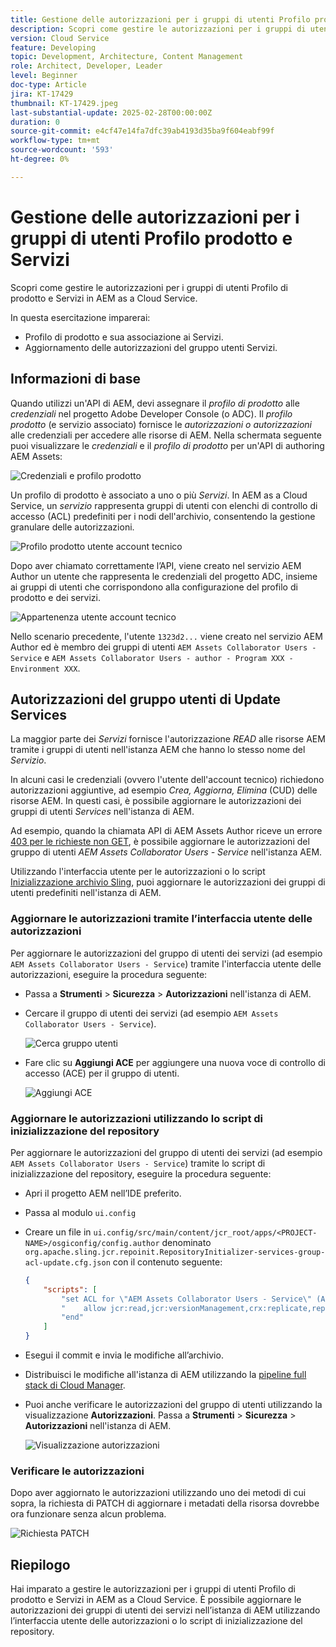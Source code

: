 ```yaml
---
title: Gestione delle autorizzazioni per i gruppi di utenti Profilo prodotto e Servizi
description: Scopri come gestire le autorizzazioni per i gruppi di utenti Profilo di prodotto e Servizi in AEM as a Cloud Service.
version: Cloud Service
feature: Developing
topic: Development, Architecture, Content Management
role: Architect, Developer, Leader
level: Beginner
doc-type: Article
jira: KT-17429
thumbnail: KT-17429.jpeg
last-substantial-update: 2025-02-28T00:00:00Z
duration: 0
source-git-commit: e4cf47e14fa7dfc39ab4193d35ba9f604eabf99f
workflow-type: tm+mt
source-wordcount: '593'
ht-degree: 0%

---
```



# Gestione delle autorizzazioni per i gruppi di utenti Profilo prodotto e Servizi

Scopri come gestire le autorizzazioni per i gruppi di utenti Profilo di prodotto e Servizi in AEM as a Cloud Service.

In questa esercitazione imparerai:

- Profilo di prodotto e sua associazione ai Servizi.
- Aggiornamento delle autorizzazioni del gruppo utenti Servizi.

## Informazioni di base

Quando utilizzi un&#39;API di AEM, devi assegnare il _profilo di prodotto_ alle _credenziali_ nel progetto Adobe Developer Console (o ADC). Il _profilo prodotto_ (e servizio associato) fornisce le _autorizzazioni o autorizzazioni_ alle credenziali per accedere alle risorse di AEM. Nella schermata seguente puoi visualizzare le _credenziali_ e il _profilo di prodotto_ per un&#39;API di authoring AEM Assets:

![Credenziali e profilo prodotto](../assets/how-to/API-Credentials-Product-Profile.png)

Un profilo di prodotto è associato a uno o più _Servizi_. In AEM as a Cloud Service, un _servizio_ rappresenta gruppi di utenti con elenchi di controllo di accesso (ACL) predefiniti per i nodi dell&#39;archivio, consentendo la gestione granulare delle autorizzazioni.

![Profilo prodotto utente account tecnico](../assets/s2s/technical-account-user-product-profile.png)

Dopo aver chiamato correttamente l’API, viene creato nel servizio AEM Author un utente che rappresenta le credenziali del progetto ADC, insieme ai gruppi di utenti che corrispondono alla configurazione del profilo di prodotto e dei servizi.

![Appartenenza utente account tecnico](../assets/s2s/technical-account-user-membership.png)

Nello scenario precedente, l&#39;utente `1323d2...` viene creato nel servizio AEM Author ed è membro dei gruppi di utenti `AEM Assets Collaborator Users - Service` e `AEM Assets Collaborator Users - author - Program XXX - Environment XXX`.

## Autorizzazioni del gruppo utenti di Update Services

La maggior parte dei _Servizi_ fornisce l&#39;autorizzazione _READ_ alle risorse AEM tramite i gruppi di utenti nell&#39;istanza AEM che hanno lo stesso nome del _Servizio_.

In alcuni casi le credenziali (ovvero l&#39;utente dell&#39;account tecnico) richiedono autorizzazioni aggiuntive, ad esempio _Crea, Aggiorna, Elimina_ (CUD) delle risorse AEM. In questi casi, è possibile aggiornare le autorizzazioni dei gruppi di utenti _Services_ nell&#39;istanza di AEM.

Ad esempio, quando la chiamata API di AEM Assets Author riceve un errore [403 per le richieste non GET](../use-cases/invoke-api-using-oauth-s2s.md#403-error-for-non-get-requests), è possibile aggiornare le autorizzazioni del gruppo di utenti _AEM Assets Collaborator Users - Service_ nell&#39;istanza AEM.

Utilizzando l&#39;interfaccia utente per le autorizzazioni o lo script [Inizializzazione archivio Sling](https://sling.apache.org/documentation/bundles/repository-initialization.html), puoi aggiornare le autorizzazioni dei gruppi di utenti predefiniti nell&#39;istanza di AEM.

### Aggiornare le autorizzazioni tramite l’interfaccia utente delle autorizzazioni

Per aggiornare le autorizzazioni del gruppo di utenti dei servizi (ad esempio `AEM Assets Collaborator Users - Service`) tramite l&#39;interfaccia utente delle autorizzazioni, eseguire la procedura seguente:

- Passa a **Strumenti** > **Sicurezza** > **Autorizzazioni** nell&#39;istanza di AEM.

- Cercare il gruppo di utenti dei servizi (ad esempio `AEM Assets Collaborator Users - Service`).

  ![Cerca gruppo utenti](../assets/how-to/search-user-group.png)

- Fare clic su **Aggiungi ACE** per aggiungere una nuova voce di controllo di accesso (ACE) per il gruppo di utenti.

  ![Aggiungi ACE](../assets/how-to/add-ace.png)

### Aggiornare le autorizzazioni utilizzando lo script di inizializzazione del repository

Per aggiornare le autorizzazioni del gruppo di utenti dei servizi (ad esempio `AEM Assets Collaborator Users - Service`) tramite lo script di inizializzazione del repository, eseguire la procedura seguente:

- Apri il progetto AEM nell’IDE preferito.

- Passa al modulo `ui.config`

- Creare un file in `ui.config/src/main/content/jcr_root/apps/<PROJECT-NAME>/osgiconfig/config.author` denominato `org.apache.sling.jcr.repoinit.RepositoryInitializer-services-group-acl-update.cfg.json` con il contenuto seguente:

  ```json
  {
      "scripts": [
          "set ACL for \"AEM Assets Collaborator Users - Service\" (ACLOptions=ignoreMissingPrincipal)",
          "    allow jcr:read,jcr:versionManagement,crx:replicate,rep:write on /content/dam",
          "end"
      ]
  }
  ```

- Esegui il commit e invia le modifiche all’archivio.

- Distribuisci le modifiche all&#39;istanza di AEM utilizzando la [pipeline full stack di Cloud Manager](https://experienceleague.adobe.com/en/docs/experience-manager-cloud-service/content/implementing/using-cloud-manager/cicd-pipelines/introduction-ci-cd-pipelines#full-stack-pipeline).

- Puoi anche verificare le autorizzazioni del gruppo di utenti utilizzando la visualizzazione **Autorizzazioni**. Passa a **Strumenti** > **Sicurezza** > **Autorizzazioni** nell&#39;istanza di AEM.

  ![Visualizzazione autorizzazioni](../assets/how-to/permissions-view.png)

### Verificare le autorizzazioni

Dopo aver aggiornato le autorizzazioni utilizzando uno dei metodi di cui sopra, la richiesta di PATCH di aggiornare i metadati della risorsa dovrebbe ora funzionare senza alcun problema.

![Richiesta PATCH](../assets/how-to/patch-request.png)

## Riepilogo

Hai imparato a gestire le autorizzazioni per i gruppi di utenti Profilo di prodotto e Servizi in AEM as a Cloud Service. È possibile aggiornare le autorizzazioni dei gruppi di utenti dei servizi nell’istanza di AEM utilizzando l’interfaccia utente delle autorizzazioni o lo script di inizializzazione del repository.

